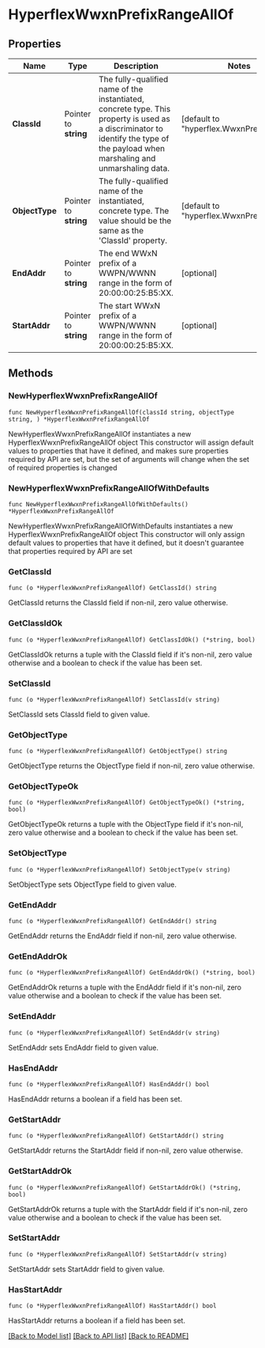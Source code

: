 # HyperflexWwxnPrefixRangeAllOf

## Properties

Name | Type | Description | Notes
------------ | ------------- | ------------- | -------------
**ClassId** | Pointer to **string** | The fully-qualified name of the instantiated, concrete type. This property is used as a discriminator to identify the type of the payload when marshaling and unmarshaling data. | [default to "hyperflex.WwxnPrefixRange"]
**ObjectType** | Pointer to **string** | The fully-qualified name of the instantiated, concrete type. The value should be the same as the &#39;ClassId&#39; property. | [default to "hyperflex.WwxnPrefixRange"]
**EndAddr** | Pointer to **string** | The end WWxN prefix of a WWPN/WWNN range in the form of 20:00:00:25:B5:XX. | [optional] 
**StartAddr** | Pointer to **string** | The start WWxN prefix of a WWPN/WWNN range in the form of 20:00:00:25:B5:XX. | [optional] 

## Methods

### NewHyperflexWwxnPrefixRangeAllOf

`func NewHyperflexWwxnPrefixRangeAllOf(classId string, objectType string, ) *HyperflexWwxnPrefixRangeAllOf`

NewHyperflexWwxnPrefixRangeAllOf instantiates a new HyperflexWwxnPrefixRangeAllOf object
This constructor will assign default values to properties that have it defined,
and makes sure properties required by API are set, but the set of arguments
will change when the set of required properties is changed

### NewHyperflexWwxnPrefixRangeAllOfWithDefaults

`func NewHyperflexWwxnPrefixRangeAllOfWithDefaults() *HyperflexWwxnPrefixRangeAllOf`

NewHyperflexWwxnPrefixRangeAllOfWithDefaults instantiates a new HyperflexWwxnPrefixRangeAllOf object
This constructor will only assign default values to properties that have it defined,
but it doesn't guarantee that properties required by API are set

### GetClassId

`func (o *HyperflexWwxnPrefixRangeAllOf) GetClassId() string`

GetClassId returns the ClassId field if non-nil, zero value otherwise.

### GetClassIdOk

`func (o *HyperflexWwxnPrefixRangeAllOf) GetClassIdOk() (*string, bool)`

GetClassIdOk returns a tuple with the ClassId field if it's non-nil, zero value otherwise
and a boolean to check if the value has been set.

### SetClassId

`func (o *HyperflexWwxnPrefixRangeAllOf) SetClassId(v string)`

SetClassId sets ClassId field to given value.


### GetObjectType

`func (o *HyperflexWwxnPrefixRangeAllOf) GetObjectType() string`

GetObjectType returns the ObjectType field if non-nil, zero value otherwise.

### GetObjectTypeOk

`func (o *HyperflexWwxnPrefixRangeAllOf) GetObjectTypeOk() (*string, bool)`

GetObjectTypeOk returns a tuple with the ObjectType field if it's non-nil, zero value otherwise
and a boolean to check if the value has been set.

### SetObjectType

`func (o *HyperflexWwxnPrefixRangeAllOf) SetObjectType(v string)`

SetObjectType sets ObjectType field to given value.


### GetEndAddr

`func (o *HyperflexWwxnPrefixRangeAllOf) GetEndAddr() string`

GetEndAddr returns the EndAddr field if non-nil, zero value otherwise.

### GetEndAddrOk

`func (o *HyperflexWwxnPrefixRangeAllOf) GetEndAddrOk() (*string, bool)`

GetEndAddrOk returns a tuple with the EndAddr field if it's non-nil, zero value otherwise
and a boolean to check if the value has been set.

### SetEndAddr

`func (o *HyperflexWwxnPrefixRangeAllOf) SetEndAddr(v string)`

SetEndAddr sets EndAddr field to given value.

### HasEndAddr

`func (o *HyperflexWwxnPrefixRangeAllOf) HasEndAddr() bool`

HasEndAddr returns a boolean if a field has been set.

### GetStartAddr

`func (o *HyperflexWwxnPrefixRangeAllOf) GetStartAddr() string`

GetStartAddr returns the StartAddr field if non-nil, zero value otherwise.

### GetStartAddrOk

`func (o *HyperflexWwxnPrefixRangeAllOf) GetStartAddrOk() (*string, bool)`

GetStartAddrOk returns a tuple with the StartAddr field if it's non-nil, zero value otherwise
and a boolean to check if the value has been set.

### SetStartAddr

`func (o *HyperflexWwxnPrefixRangeAllOf) SetStartAddr(v string)`

SetStartAddr sets StartAddr field to given value.

### HasStartAddr

`func (o *HyperflexWwxnPrefixRangeAllOf) HasStartAddr() bool`

HasStartAddr returns a boolean if a field has been set.


[[Back to Model list]](../README.md#documentation-for-models) [[Back to API list]](../README.md#documentation-for-api-endpoints) [[Back to README]](../README.md)


